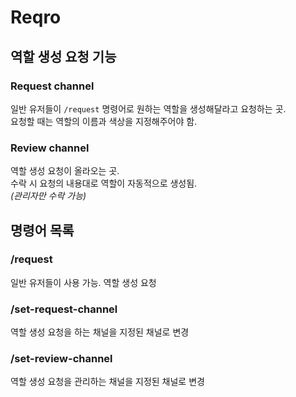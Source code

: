 # Reqro

## 역할 생성 요청 기능

### Request channel

일반 유저들이 `/request` 명령어로 원하는 역할을 생성해달라고 요청하는 곳.  
요청할 때는 역할의 이름과 색상을 지정해주어야 함.

### Review channel

역할 생성 요청이 올라오는 곳.  
수락 시 요청의 내용대로 역할이 자동적으로 생성됨.  
_(관리자만 수락 가능)_

## 명령어 목록

### /request

일반 유저들이 사용 가능. 역할 생성 요청

### /set-request-channel

역할 생성 요청을 하는 채널을 지정된 채널로 변경

### /set-review-channel

역할 생성 요청을 관리하는 채널을 지정된 채널로 변경
